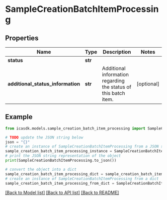 # SampleCreationBatchItemProcessing


## Properties

Name | Type | Description | Notes
------------ | ------------- | ------------- | -------------
**status** | **str** |  | 
**additional_status_information** | **str** | Additional information regarding the status of this batch item. | [optional] 

## Example

```python
from icasdk.models.sample_creation_batch_item_processing import SampleCreationBatchItemProcessing

# TODO update the JSON string below
json = "{}"
# create an instance of SampleCreationBatchItemProcessing from a JSON string
sample_creation_batch_item_processing_instance = SampleCreationBatchItemProcessing.from_json(json)
# print the JSON string representation of the object
print(SampleCreationBatchItemProcessing.to_json())

# convert the object into a dict
sample_creation_batch_item_processing_dict = sample_creation_batch_item_processing_instance.to_dict()
# create an instance of SampleCreationBatchItemProcessing from a dict
sample_creation_batch_item_processing_from_dict = SampleCreationBatchItemProcessing.from_dict(sample_creation_batch_item_processing_dict)
```
[[Back to Model list]](../README.md#documentation-for-models) [[Back to API list]](../README.md#documentation-for-api-endpoints) [[Back to README]](../README.md)


